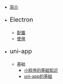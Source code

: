* [简介](README)

* <p style="font-size:20px;">Electron</p>
  
  * [配置](/electron/配置.md)
  * [使用](/electron/使用.md)

* <p style="font-size:20px;">uni-app</p>
  
  * 基础
    * [小程序的基础知识](/uni-app/小程序的一些基础知识.md)
    * [uni-app的基础](/uni-app/uni-app的基础.md)